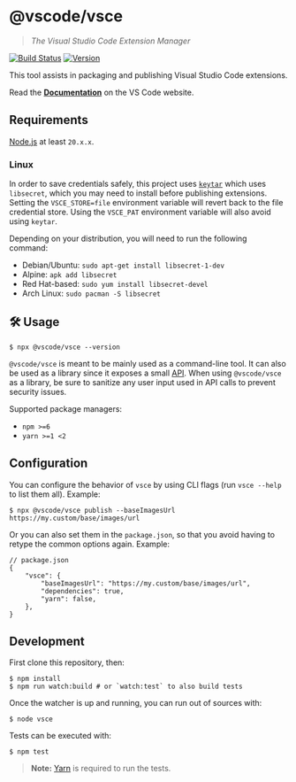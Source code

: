 # @vscode/vsce

> _The Visual Studio Code Extension Manager_

[![Build Status](https://dev.azure.com/monacotools/Monaco/_apis/build/status/npm/microsoft.vscode-vsce?repoName=microsoft%2Fvscode-vsce&branchName=main)](https://dev.azure.com/monacotools/Monaco/_build/latest?definitionId=446&repoName=microsoft%2Fvscode-vsce&branchName=main)
[![Version](https://img.shields.io/npm/v/@vscode/vsce.svg)](https://npmjs.org/package/@vscode/vsce)

This tool assists in packaging and publishing Visual Studio Code extensions.

Read the
[**Documentation**](https://code.visualstudio.com/api/working-with-extensions/publishing-extension)
on the VS Code website.

## Requirements

[Node.js](https://nodejs.org/en/) at least `20.x.x`.

### Linux

In order to save credentials safely, this project uses
[`keytar`](https://www.npmjs.com/package/keytar) which uses `libsecret`, which
you may need to install before publishing extensions. Setting the
`VSCE_STORE=file` environment variable will revert back to the file credential
store. Using the `VSCE_PAT` environment variable will also avoid using `keytar`.

Depending on your distribution, you will need to run the following command:

-   Debian/Ubuntu: `sudo apt-get install libsecret-1-dev`
-   Alpine: `apk add libsecret`
-   Red Hat-based: `sudo yum install libsecret-devel`
-   Arch Linux: `sudo pacman -S libsecret`

## 🛠️ Usage

```console
$ npx @vscode/vsce --version
```

`@vscode/vsce` is meant to be mainly used as a command-line tool. It can also be
used as a library since it exposes a small
[API](https://github.com/microsoft/vscode-vsce/blob/main/src/api.ts). When using
`@vscode/vsce` as a library, be sure to sanitize any user input used in API
calls to prevent security issues.

Supported package managers:

-   `npm >=6`
-   `yarn >=1 <2`

## Configuration

You can configure the behavior of `vsce` by using CLI flags (run `vsce --help`
to list them all). Example:

```console
$ npx @vscode/vsce publish --baseImagesUrl https://my.custom/base/images/url
```

Or you can also set them in the `package.json`, so that you avoid having to
retype the common options again. Example:

```jsonc
// package.json
{
	"vsce": {
		"baseImagesUrl": "https://my.custom/base/images/url",
		"dependencies": true,
		"yarn": false,
	},
}
```

## Development

First clone this repository, then:

```console
$ npm install
$ npm run watch:build # or `watch:test` to also build tests
```

Once the watcher is up and running, you can run out of sources with:

```console
$ node vsce
```

Tests can be executed with:

```console
$ npm test
```

> **Note:** [Yarn](https://www.npmjs.com/package/yarn) is required to run the
> tests.

